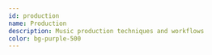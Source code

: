 ```yaml
---
id: production
name: Production
description: Music production techniques and workflows
color: bg-purple-500
---
```

